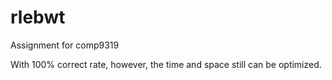 # rlebwt

Assignment for comp9319

With 100% correct rate, however, the time and space still can be optimized.
